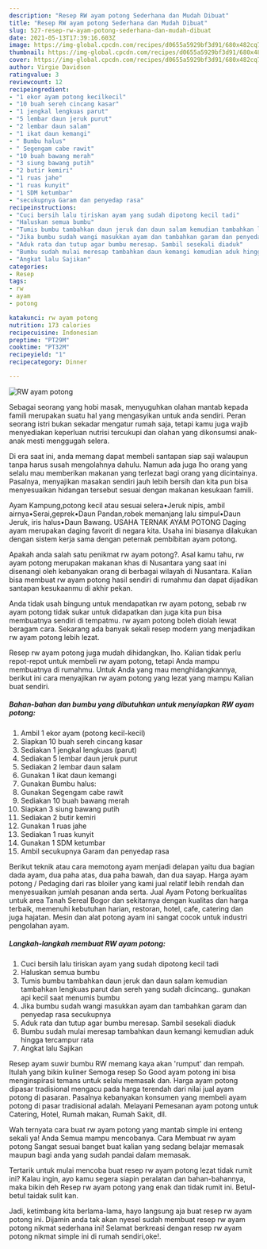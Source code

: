 ```yaml
---
description: "Resep RW ayam potong Sederhana dan Mudah Dibuat"
title: "Resep RW ayam potong Sederhana dan Mudah Dibuat"
slug: 527-resep-rw-ayam-potong-sederhana-dan-mudah-dibuat
date: 2021-05-13T17:39:16.603Z
image: https://img-global.cpcdn.com/recipes/d0655a5929bf3d91/680x482cq70/rw-ayam-potong-foto-resep-utama.jpg
thumbnail: https://img-global.cpcdn.com/recipes/d0655a5929bf3d91/680x482cq70/rw-ayam-potong-foto-resep-utama.jpg
cover: https://img-global.cpcdn.com/recipes/d0655a5929bf3d91/680x482cq70/rw-ayam-potong-foto-resep-utama.jpg
author: Virgie Davidson
ratingvalue: 3
reviewcount: 12
recipeingredient:
- "1 ekor ayam potong kecilkecil"
- "10 buah sereh cincang kasar"
- "1 jengkal lengkuas parut"
- "5 lembar daun jeruk purut"
- "2 lembar daun salam"
- "1 ikat daun kemangi"
- " Bumbu halus"
- " Segengam cabe rawit"
- "10 buah bawang merah"
- "3 siung bawang putih"
- "2 butir kemiri"
- "1 ruas jahe"
- "1 ruas kunyit"
- "1 SDM ketumbar"
- "secukupnya Garam dan penyedap rasa"
recipeinstructions:
- "Cuci bersih lalu tiriskan ayam yang sudah dipotong kecil tadi"
- "Haluskan semua bumbu"
- "Tumis bumbu tambahkan daun jeruk dan daun salam kemudian tambahkan lengkuas parut dan sereh yang sudah dicincang.. gunakan api kecil saat menumis bumbu"
- "Jika bumbu sudah wangi masukkan ayam dan tambahkan garam dan penyedap rasa secukupnya"
- "Aduk rata dan tutup agar bumbu meresap. Sambil sesekali diaduk"
- "Bumbu sudah mulai meresap tambahkan daun kemangi kemudian aduk hingga tercampur rata"
- "Angkat lalu Sajikan"
categories:
- Resep
tags:
- rw
- ayam
- potong

katakunci: rw ayam potong 
nutrition: 173 calories
recipecuisine: Indonesian
preptime: "PT29M"
cooktime: "PT32M"
recipeyield: "1"
recipecategory: Dinner

---
```



![RW ayam potong](https://img-global.cpcdn.com/recipes/d0655a5929bf3d91/680x482cq70/rw-ayam-potong-foto-resep-utama.jpg)

Sebagai seorang yang hobi masak, menyuguhkan olahan mantab kepada famili merupakan suatu hal yang mengasyikan untuk anda sendiri. Peran seorang istri bukan sekadar mengatur rumah saja, tetapi kamu juga wajib menyediakan keperluan nutrisi tercukupi dan olahan yang dikonsumsi anak-anak mesti menggugah selera.

Di era  saat ini, anda memang dapat membeli santapan siap saji walaupun tanpa harus susah mengolahnya dahulu. Namun ada juga lho orang yang selalu mau memberikan makanan yang terlezat bagi orang yang dicintainya. Pasalnya, menyajikan masakan sendiri jauh lebih bersih dan kita pun bisa menyesuaikan hidangan tersebut sesuai dengan makanan kesukaan famili. 

Ayam Kampung,potong kecil atau sesuai selera•Jeruk nipis, ambil airnya•Serai,geprek•Daun Pandan,robek memanjang lalu simpul•Daun Jeruk, iris halus•Daun Bawang. USAHA TERNAK AYAM POTONG Daging ayam merupakan daging favorit di negara kita. Usaha ini biasanya dilakukan dengan sistem kerja sama dengan peternak pembibitan ayam potong.

Apakah anda salah satu penikmat rw ayam potong?. Asal kamu tahu, rw ayam potong merupakan makanan khas di Nusantara yang saat ini disenangi oleh kebanyakan orang di berbagai wilayah di Nusantara. Kalian bisa membuat rw ayam potong hasil sendiri di rumahmu dan dapat dijadikan santapan kesukaanmu di akhir pekan.

Anda tidak usah bingung untuk mendapatkan rw ayam potong, sebab rw ayam potong tidak sukar untuk didapatkan dan juga kita pun bisa membuatnya sendiri di tempatmu. rw ayam potong boleh diolah lewat beragam cara. Sekarang ada banyak sekali resep modern yang menjadikan rw ayam potong lebih lezat.

Resep rw ayam potong juga mudah dihidangkan, lho. Kalian tidak perlu repot-repot untuk membeli rw ayam potong, tetapi Anda mampu membuatnya di rumahmu. Untuk Anda yang mau menghidangkannya, berikut ini cara menyajikan rw ayam potong yang lezat yang mampu Kalian buat sendiri.

<!--inarticleads1-->

##### Bahan-bahan dan bumbu yang dibutuhkan untuk menyiapkan RW ayam potong:

1. Ambil 1 ekor ayam (potong kecil-kecil)
1. Siapkan 10 buah sereh cincang kasar
1. Sediakan 1 jengkal lengkuas (parut)
1. Sediakan 5 lembar daun jeruk purut
1. Sediakan 2 lembar daun salam
1. Gunakan 1 ikat daun kemangi
1. Gunakan  Bumbu halus:
1. Gunakan  Segengam cabe rawit
1. Sediakan 10 buah bawang merah
1. Siapkan 3 siung bawang putih
1. Sediakan 2 butir kemiri
1. Gunakan 1 ruas jahe
1. Sediakan 1 ruas kunyit
1. Gunakan 1 SDM ketumbar
1. Ambil secukupnya Garam dan penyedap rasa


Berikut teknik atau cara memotong ayam menjadi delapan yaitu dua bagian dada ayam, dua paha atas, dua paha bawah, dan dua sayap. Harga ayam potong / Pedaging dari ras bloiler yang kami jual relatif lebih rendah dan menyesuaikan jumlah pesanan anda serta. Jual Ayam Potong berkualitas untuk area Tanah Sereal Bogor dan sekitarnya dengan kualitas dan harga terbaik, memenuhi kebutuhan harian, restoran, hotel, cafe, catering dan juga hajatan. Mesin dan alat potong ayam ini sangat cocok untuk industri pengolahan ayam. 

<!--inarticleads2-->

##### Langkah-langkah membuat RW ayam potong:

1. Cuci bersih lalu tiriskan ayam yang sudah dipotong kecil tadi
1. Haluskan semua bumbu
1. Tumis bumbu tambahkan daun jeruk dan daun salam kemudian tambahkan lengkuas parut dan sereh yang sudah dicincang.. gunakan api kecil saat menumis bumbu
1. Jika bumbu sudah wangi masukkan ayam dan tambahkan garam dan penyedap rasa secukupnya
1. Aduk rata dan tutup agar bumbu meresap. Sambil sesekali diaduk
1. Bumbu sudah mulai meresap tambahkan daun kemangi kemudian aduk hingga tercampur rata
1. Angkat lalu Sajikan


Resep ayam suwir bumbu RW memang kaya akan &#39;rumput&#39; dan rempah. Itulah yang bikin kuliner Semoga resep So Good ayam potong ini bisa menginspirasi temans untuk selalu memasak dan. Harga ayam potong dipasar tradisional mengacu pada harga terendah dari nilai jual ayam potong di pasaran. Pasalnya kebanyakan konsumen yang membeli ayam potong di pasar tradisional adalah. Melayani Pemesanan ayam potong untuk Catering, Hotel, Rumah makan, Rumah Sakit, dll. 

Wah ternyata cara buat rw ayam potong yang mantab simple ini enteng sekali ya! Anda Semua mampu mencobanya. Cara Membuat rw ayam potong Sangat sesuai banget buat kalian yang sedang belajar memasak maupun bagi anda yang sudah pandai dalam memasak.

Tertarik untuk mulai mencoba buat resep rw ayam potong lezat tidak rumit ini? Kalau ingin, ayo kamu segera siapin peralatan dan bahan-bahannya, maka bikin deh Resep rw ayam potong yang enak dan tidak rumit ini. Betul-betul taidak sulit kan. 

Jadi, ketimbang kita berlama-lama, hayo langsung aja buat resep rw ayam potong ini. Dijamin anda tak akan nyesel sudah membuat resep rw ayam potong nikmat sederhana ini! Selamat berkreasi dengan resep rw ayam potong nikmat simple ini di rumah sendiri,oke!.

